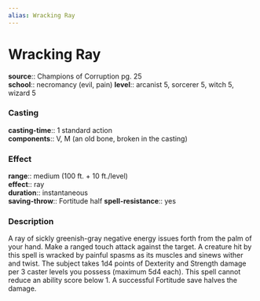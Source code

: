 ```yaml
---
alias: Wracking Ray
---
```


# Wracking Ray 

**source**:: Champions of Corruption pg. 25  
**school**:: necromancy (evil, pain)
**level**:: arcanist 5, sorcerer 5, witch 5, wizard 5

### Casting 

**casting-time**:: 1 standard action  
**components**:: V, M (an old bone, broken in the casting)

### Effect 

**range**:: medium (100 ft. + 10 ft./level)  
**effect**:: ray  
**duration**:: instantaneous  
**saving-throw**:: Fortitude half
**spell-resistance**:: yes

### Description 

A ray of sickly greenish-gray negative energy issues forth from the palm of your hand. Make a ranged touch attack against the target. A creature hit by this spell is wracked by painful spasms as its muscles and sinews wither and twist. The subject takes 1d4 points of Dexterity and Strength damage per 3 caster levels you possess (maximum 5d4 each). This spell cannot reduce an ability score below 1. A successful Fortitude save halves the damage.
